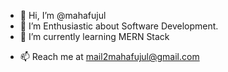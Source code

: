 - 👋 Hi, I’m @mahafujul
- 👀 I’m Enthusiastic about Software Development.
- 🌱 I’m currently learning MERN Stack
<!-- - 💞️ I’m looking to collaborate on ... -->
- 📫 Reach me at [mail2mahafujul@gmail.com](mailto:email2mahafujul@gmail.com)

<!---
mahafujul/mahafujul is a ✨ special ✨ repository because its `README.md` (this file) appears on your GitHub profile.
You can click the Preview link to take a look at your changes.
--->
